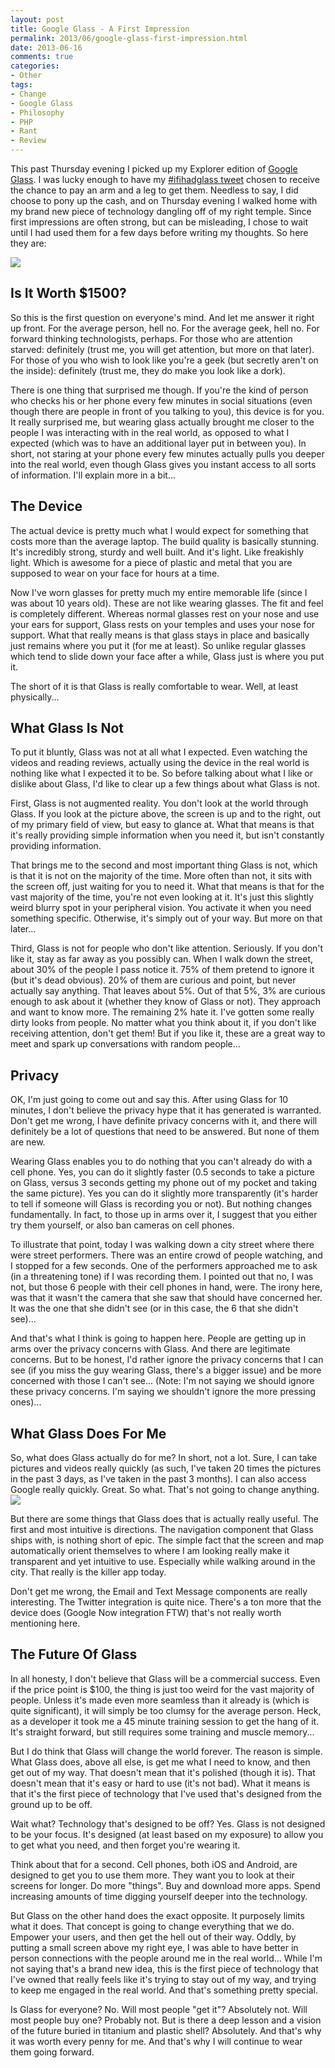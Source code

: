 ```yaml
---
layout: post
title: Google Glass - A First Impression
permalink: 2013/06/google-glass-first-impression.html
date: 2013-06-16
comments: true
categories:
- Other
tags:
- Change
- Google Glass
- Philosophy
- PHP
- Rant
- Review
---
```


This past Thursday evening I picked up my Explorer edition of [Google Glass](http://www.google.com/glass/start/). I was lucky enough to have my [#ifihadglass tweet](https://twitter.com/ircmaxell/status/304694344668020737) chosen to receive the chance to pay an arm and a leg to get them. Needless to say, I did choose to pony up the cash, and on Thursday evening I walked home with my brand new piece of technology dangling off of my right temple. Since first impressions are often strong, but can be misleading, I chose to wait until I had used them for a few days before writing my thoughts. So here they are:
<!--more-->
<span id="goog_1424067706"></span><span id="goog_1424067707"></span>
[![](http://2.bp.blogspot.com/-PvbIVOOQBSY/Ub5TpE4AMqI/AAAAAAAAGD8/qjQcfftK6EM/s320/IMG_20130616_200658.jpg)](http://2.bp.blogspot.com/-PvbIVOOQBSY/Ub5TpE4AMqI/AAAAAAAAGD8/qjQcfftK6EM/s1600/IMG_20130616_200658.jpg)

## Is It Worth $1500?


So this is the first question on everyone's mind. And let me answer it right up front. For the average person, hell no. For the average geek, hell no. For forward thinking technologists, perhaps. For those who are attention starved: definitely (trust me, you will get attention, but more on that later). For those of you who wish to look like you're a geek (but secretly aren't on the inside): definitely (trust me, they do make you look like a dork).

There is one thing that surprised me though. If you're the kind of person who checks his or her phone every few minutes in social situations (even though there are people in front of you talking to you), this device is for you. It really surprised me, but wearing glass actually brought me closer to the people I was interacting with in the real world, as opposed to what I expected (which was to have an additional layer put in between you). In short, not staring at your phone every few minutes actually pulls you deeper into the real world, even though Glass gives you instant access to all sorts of information. I'll explain more in a bit...
## The Device


The actual device is pretty much what I would expect for something that costs more than the average laptop. The build quality is basically stunning. It's incredibly strong, sturdy and well built. And it's light. Like freakishly light. Which is awesome for a piece of plastic and metal that you are supposed to wear on your face for hours at a time.

Now I've worn glasses for pretty much my entire memorable life (since I was about 10 years old). These are not like wearing glasses. The fit and feel is completely different. Whereas normal glasses rest on your nose and use your ears for support, Glass rests on your temples and uses your nose for support. What that really means is that glass stays in place and basically just remains where you put it (for me at least). So unlike regular glasses which tend to slide down your face after a while, Glass just is where you put it.

The short of it is that Glass is really comfortable to wear. Well, at least physically...
## What Glass Is Not


To put it bluntly, Glass was not at all what I expected. Even watching the videos and reading reviews, actually using the device in the real world is nothing like what I expected it to be. So before talking about what I like or dislike about Glass, I'd like to clear up a few things about what Glass is not.

First, Glass is not augmented reality. You don't look at the world through Glass. If you look at the picture above, the screen is up and to the right, out of my primary field of view, but easy to glance at. What that means is that it's really providing simple information when you need it, but isn't constantly providing information.

That brings me to the second and most important thing Glass is not, which is that it is not on the majority of the time. More often than not, it sits with the screen off, just waiting for you to need it. What that means is that for the vast majority of the time, you're not even looking at it. It's just this slightly weird blurry spot in your peripheral vision. You activate it when you need something specific. Otherwise, it's simply out of your way. But more on that later...

Third, Glass is not for people who don't like attention. Seriously. If you don't like it, stay as far away as you possibly can. When I walk down the street, about 30% of the people I pass notice it. 75% of them pretend to ignore it (but it's dead obvious). 20% of them are curious and point, but never actually say anything. That leaves about 5%. Out of that 5%, 3% are curious enough to ask about it (whether they know of Glass or not). They approach and want to know more. The remaining 2% hate it. I've gotten some really dirty looks from people. No matter what you think about it, if you don't like receiving attention, don't get them! But if you like it, these are a great way to meet and spark up conversations with random people...
## Privacy


OK, I'm just going to come out and say this. After using Glass for 10 minutes, I don't believe the privacy hype that it has generated is warranted. Don't get me wrong, I have definite privacy concerns with it, and there will definitely be a lot of questions that need to be answered. But none of them are new.

Wearing Glass enables you to do nothing that you can't already do with a cell phone. Yes, you can do it slightly faster (0.5 seconds to take a picture on Glass, versus 3 seconds getting my phone out of my pocket and taking the same picture). Yes you can do it slightly more transparently (it's harder to tell if someone will Glass is recording you or not). But nothing changes fundamentally. In fact, to those up in arms over it, I suggest that you either try them yourself, or also ban cameras on cell phones. 

To illustrate that point, today I was walking down a city street where there were street performers. There was an entire crowd of people watching, and I stopped for a few seconds. One of the performers approached me to ask (in a threatening tone) if I was recording them. I pointed out that no, I was not, but those 6 people with their cell phones in hand, were. The irony here, was that it wasn't the camera that she saw that should have concerned her. It was the one that she didn't see (or in this case, the 6 that she didn't see)...

And that's what I think is going to happen here. People are getting up in arms over the privacy concerns with Glass. And there are legitimate concerns. But to be honest, I'd rather ignore the privacy concerns that I can see (if you miss the guy wearing Glass, there's a bigger issue) and be more concerned with those I can't see... (Note: I'm not saying we should ignore these privacy concerns. I'm saying we shouldn't ignore the more pressing ones)...
## What Glass Does For Me


So, what does Glass actually do for me? In short, not a lot. Sure, I can take pictures and videos really quickly (as such, I've taken 20 times the pictures in the past 3 days, as I've taken in the past 3 months). I can also access Google really quickly. Great. So what. That's not going to change anything.[![](http://1.bp.blogspot.com/-CMmZwZimuHc/Ub5ZVuE4jXI/AAAAAAAAGEY/WgEO2KTSbwI/s320/20130615_173117_529.jpg)](http://1.bp.blogspot.com/-CMmZwZimuHc/Ub5ZVuE4jXI/AAAAAAAAGEY/WgEO2KTSbwI/s1600/20130615_173117_529.jpg)

But there are some things that Glass does that is actually really useful. The first and most intuitive is directions. The navigation component that Glass ships with, is nothing short of epic. The simple fact that the screen and map automatically orient themselves to where I am looking really make it transparent and yet intuitive to use. Especially while walking around in the city. That really is the killer app today.

Don't get me wrong, the Email and Text Message components are really interesting. The Twitter integration is quite nice. There's a ton more that the device does (Google Now integration FTW) that's not really worth mentioning here. 
## The Future Of Glass


In all honesty, I don't believe that Glass will be a commercial success. Even if the price point is $100, the thing is just too weird for the vast majority of people. Unless it's made even more seamless than it already is (which is quite significant), it will simply be too clumsy for the average person. Heck, as a developer it took me a 45 minute training session to get the hang of it. It's straight forward, but still requires some training and muscle memory...

But I do think that Glass will change the world forever. The reason is simple. What Glass does, above all else, is get me what I need to know, and then get out of my way. That doesn't mean that it's polished (though it is). That doesn't mean that it's easy or hard to use (it's not bad). What it means is that it's the first piece of technology that I've used that's designed from the ground up to be off.

Wait what? Technology that's designed to be off? Yes. Glass is not designed to be your focus. It's designed (at least based on my exposure) to allow you to get what you need, and then forget you're wearing it. 

Think about that for a second. Cell phones, both iOS and Android, are designed to get you to use them more. They want you to look at their screens for longer. Do more "things". Buy and download more apps. Spend increasing amounts of time digging yourself deeper into the technology.

But Glass on the other hand does the exact opposite. It purposely limits what it does. That concept is going to change everything that we do. Empower your users, and then get the hell out of their way. Oddly, by putting a small screen above my right eye, I was able to have better in person connections with the people around me in the real world... While I'm not saying that's a brand new idea, this is the first piece of technology that I've owned that really feels like it's trying to stay out of my way, and trying to keep me engaged in the real world. And that's something pretty special. 

Is Glass for everyone? No. Will most people "get it"? Absolutely not. Will most people buy one? Probably not. But is there a deep lesson and a vision of the future buried in titanium and plastic shell? Absolutely. And that's why it was worth every penny for me. And that's why I will continue to wear them going forward.